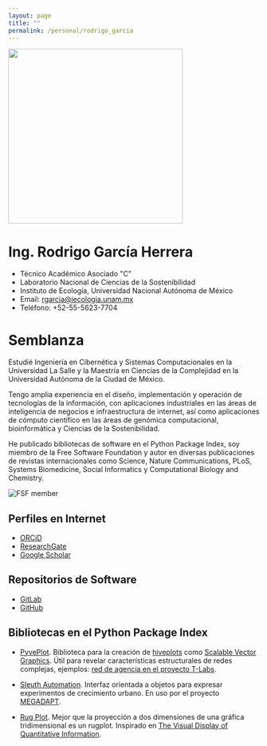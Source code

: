 ```yaml
---
layout: page
title: ""
permalink: /personal/rodrigo_garcia
---
```


<img src="https://i1.rgstatic.net/ii/profile.image/433876079255553-1480455526772_Q512/Rodrigo_Garcia-Herrera.jpg" width="350px">


# Ing. Rodrigo García Herrera

- Técnico Académico Asociado "C"
- Laboratorio Nacional de Ciencias de la Sostenibilidad
- Instituto de Ecología, Universidad Nacional Autónoma de México
- Email: <rgarcia@iecologia.unam.mx>
- Teléfono: +52-55-5623-7704

# Semblanza

Estudié Ingeniería en Cibernética y Sistemas Computacionales en la Universidad La Salle y
la Maestría en Ciencias de la Complejidad en la Universidad Autónoma de la Ciudad de México.

Tengo amplia experiencia en el diseño, implementación y operación de
tecnologías de la información, con aplicaciones industriales en las
áreas de inteligencia de negocios e infraestructura de internet, así
como aplicaciones de cómputo científico en las áreas de genómica
computacional, bioinformática y Ciencias de la Sostenibilidad.

He publicado bibliotecas de software en el Python Package Index, soy
miembro de la Free Software Foundation y autor en diversas
publicaciones de revistas internacionales como Science, Nature
Communications, PLoS, Systems Biomedicine, Social Informatics y
Computational Biology and Chemistry.

![FSF member](https://static.fsf.org/nosvn/associate/crm/6274.png)

## Perfiles en Internet
- [ORCiD](http://orcid.org/0000-0002-7972-5746)
- [ResearchGate](https://www.researchgate.net/profile/Rodrigo_Garcia-Herrera)
- [Google Scholar](https://scholar.google.com.mx/citations?user=aLFvcZQAAAAJ)

## Repositorios de Software
- [GitLab](https://gitlab.com/rgarcia-herrera)
- [GitHub](https://github.com/rgarcia-herrera)

## Bibliotecas en el Python Package Index

 - [PyvePlot](https://pypi.org/project/pyveplot/). Biblioteca para la creación de [hiveplots](http://hiveplot.com/) como [Scalable Vector Graphics](https://www.w3.org/Graphics/SVG/). Útil para revelar características estructurales de redes complejas, ejemplos: [red de agencia en el proyecto T-Labs](https://github.com/sostenibilidad-unam/tlabs/tree/master/hiveplot).

 - [Sleuth Automation](https://pypi.org/project/sleuth-automation/). Interfaz orientada a objetos para expresar experimentos de crecimiento urbano. En uso por el proyecto [MEGADAPT](http://megadapt.weebly.com/).

 - [Rug Plot](https://pypi.org/project/rugplot/). Mejor que la proyección a dos dimensiones de una gráfica tridimensional es un rugplot. Inspirado en [The Visual Display of Quantitative Information](https://www.edwardtufte.com/tufte/books_vdqi).
